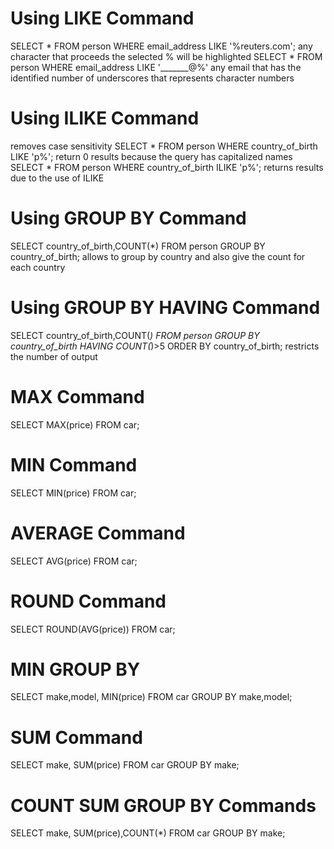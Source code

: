 # Using LIKE Command
SELECT * FROM person WHERE email_address LIKE '%reuters.com';
any character that proceeds the selected % will be highlighted
SELECT * FROM person WHERE email_address LIKE '_______@%'
any email that has the identified number of underscores that represents character numbers
# Using ILIKE Command
removes case sensitivity
SELECT * FROM person WHERE country_of_birth LIKE 'p%'; return 0 results because the query has capitalized names
SELECT * FROM person WHERE country_of_birth ILIKE 'p%'; returns results due to the use of ILIKE
# Using GROUP BY Command
SELECT country_of_birth,COUNT(*) FROM person GROUP BY country_of_birth; allows to group by country and also give the count for each country
# Using GROUP BY HAVING Command
SELECT country_of_birth,COUNT(*) FROM person GROUP BY country_of_birth HAVING COUNT(*)>5 ORDER BY country_of_birth; restricts the number of output
# MAX Command
SELECT MAX(price) FROM car;
# MIN Command
SELECT MIN(price) FROM car;
# AVERAGE Command
SELECT AVG(price) FROM car;
# ROUND Command
SELECT ROUND(AVG(price)) FROM car;
# MIN GROUP BY
SELECT make,model, MIN(price) FROM car GROUP BY make,model;
# SUM Command
SELECT make, SUM(price) FROM car GROUP BY make;
# COUNT SUM GROUP BY Commands
SELECT make, SUM(price),COUNT(*) FROM car GROUP BY make;
